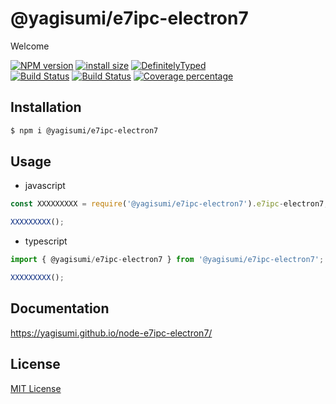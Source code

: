 # @yagisumi/e7ipc-electron7

Welcome

[![NPM version][npm-image]][npm-url] [![install size][packagephobia-image]][packagephobia-url] [![DefinitelyTyped][dts-image]][dts-url]  
[![Build Status][travis-image]][travis-url] [![Build Status][appveyor-image]][appveyor-url] [![Coverage percentage][coveralls-image]][coveralls-url]

## Installation

```sh
$ npm i @yagisumi/e7ipc-electron7
```

## Usage

- javascript

```js
const XXXXXXXXX = require('@yagisumi/e7ipc-electron7').e7ipc-electron7;

XXXXXXXXX();
```

- typescript

```ts
import { @yagisumi/e7ipc-electron7 } from '@yagisumi/e7ipc-electron7';

XXXXXXXXX();
```

## Documentation

https://yagisumi.github.io/node-e7ipc-electron7/

## License

[MIT License](https://opensource.org/licenses/MIT)

[npm-image]: https://img.shields.io/npm/v/@yagisumi/e7ipc-electron7.svg?style=flat-square
[npm-url]: https://npmjs.org/package/@yagisumi/e7ipc-electron7
[packagephobia-image]: https://flat.badgen.net/packagephobia/install/@yagisumi/e7ipc-electron7
[packagephobia-url]: https://packagephobia.now.sh/result?p=@yagisumi/e7ipc-electron7
[travis-image]: https://img.shields.io/travis/yagisumi/node-e7ipc-electron7.svg?style=flat-square
[travis-url]: https://travis-ci.org/yagisumi/node-e7ipc-electron7
[appveyor-image]: https://img.shields.io/appveyor/ci/yagisumi/node-e7ipc-electron7.svg?logo=appveyor&style=flat-square
[appveyor-url]: https://ci.appveyor.com/project/yagisumi/node-e7ipc-electron7
[coveralls-image]: https://img.shields.io/coveralls/yagisumi/node-e7ipc-electron7.svg?style=flat-square
[coveralls-url]: https://coveralls.io/github/yagisumi/node-e7ipc-electron7?branch=master
[dts-image]: https://img.shields.io/badge/DefinitelyTyped-.d.ts-blue.svg?style=flat-square
[dts-url]: http://definitelytyped.org
